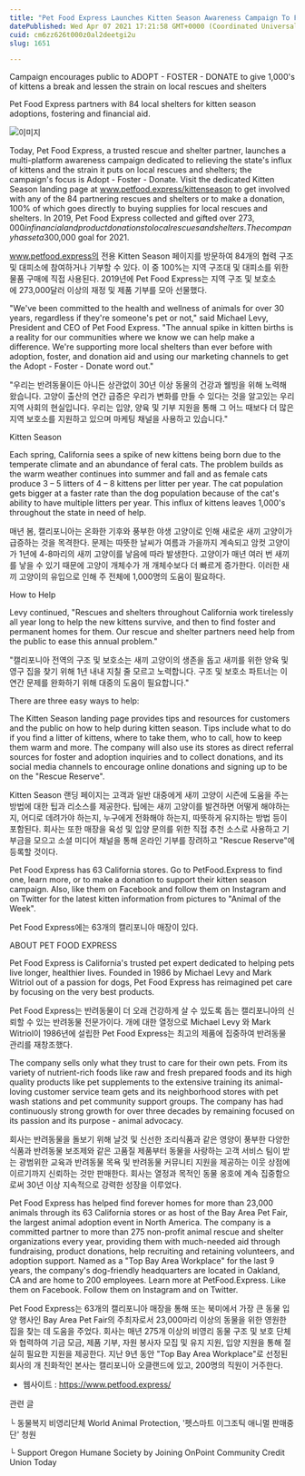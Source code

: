 ```yaml
---
title: "Pet Food Express Launches Kitten Season Awareness Campaign To Find Forever Homes For Californias Influx Of Kittens"
datePublished: Wed Apr 07 2021 17:21:58 GMT+0000 (Coordinated Universal Time)
cuid: cm6zz626t000z0al2deetgi2u
slug: 1651

---
```



Campaign encourages public to ADOPT - FOSTER - DONATE to give 1,000's of kittens a break and lessen the strain on local rescues and shelters

Pet Food Express partners with 84 local shelters for kitten season adoptions, fostering and financial aid.

![이미지](https://cdn.hashnode.com/res/hashnode/image/upload/v1739247687979/cf5db09d-99dc-433a-89f8-673095ac76d7.jpeg)

Today, Pet Food Express, a trusted rescue and shelter partner, launches a multi-platform awareness campaign dedicated to relieving the state's influx of kittens and the strain it puts on local rescues and shelters; the campaign's focus is Adopt - Foster - Donate. Visit the dedicated Kitten Season landing page at www.petfood.express/kittenseason to get involved with any of the 84 partnering rescues and shelters or to make a donation, 100% of which goes directly to buying supplies for local rescues and shelters. In 2019, Pet Food Express collected and gifted over $273,000 in financial and product donations to local rescues and shelters. The company has set a $300,000 goal for 2021.

www.petfood.express의 전용 Kitten Season 페이지를 방문하여 84개의 협력 구조 및 대피소에 참여하거나 기부할 수 있다. 이 중 100%는 지역 구조대 및 대피소를 위한 물품 구매에 직접 사용된다. 2019년에 Pet Food Express는 지역 구조 및 보호소에 273,000달러 이상의 재정 및 제품 기부를 모아 선물했다.

"We've been committed to the health and wellness of animals for over 30 years, regardless if they're someone's pet or not," said Michael Levy, President and CEO of Pet Food Express. "The annual spike in kitten births is a reality for our communities where we know we can help make a difference. We're supporting more local shelters than ever before with adoption, foster, and donation aid and using our marketing channels to get the Adopt - Foster - Donate word out."

"우리는 반려동물이든 아니든 상관없이 30년 이상 동물의 건강과 웰빙을 위해 노력해 왔습니다. 고양이 출산의 연간 급증은 우리가 변화를 만들 수 있다는 것을 알고있는 우리 지역 사회의 현실입니다. 우리는 입양, 양육 및 기부 지원을 통해 그 어느 때보다 더 많은 지역 보호소를 지원하고 있으며 마케팅 채널을 사용하고 있습니다."

Kitten Season

Each spring, California sees a spike of new kittens being born due to the temperate climate and an abundance of feral cats. The problem builds as the warm weather continues into summer and fall and as female cats produce 3 – 5 litters of 4 – 8 kittens per litter per year. The cat population gets bigger at a faster rate than the dog population because of the cat's ability to have multiple litters per year. This influx of kittens leaves 1,000's throughout the state in need of help.

매년 봄, 캘리포니아는 온화한 기후와 풍부한 야생 고양이로 인해 새로운 새끼 고양이가 급증하는 것을 목격한다. 문제는 따뜻한 날씨가 여름과 가을까지 계속되고 암컷 고양이가 1년에 4-8마리의 새끼 고양이를 낳음에 따라 발생한다. 고양이가 매년 여러 번 새끼를 낳을 수 있기 때문에 고양이 개체수가 개 개체수보다 더 빠르게 증가한다. 이러한 새끼 고양이의 유입으로 인해 주 전체에 1,000명의 도움이 필요하다.

How to Help

Levy continued, "Rescues and shelters throughout California work tirelessly all year long to help the new kittens survive, and then to find foster and permanent homes for them. Our rescue and shelter partners need help from the public to ease this annual problem."

"캘리포니아 전역의 구조 및 보호소는 새끼 고양이의 생존을 돕고 새끼를 위한 양육 및 영구 집을 찾기 위해 1년 내내 지칠 줄 모르고 노력합니다. 구조 및 보호소 파트너는 이 연간 문제를 완화하기 위해 대중의 도움이 필요합니다."

There are three easy ways to help:

The Kitten Season landing page provides tips and resources for customers and the public on how to help during kitten season. Tips include what to do if you find a litter of kittens, where to take them, who to call, how to keep them warm and more. The company will also use its stores as direct referral sources for foster and adoption inquiries and to collect donations, and its social media channels to encourage online donations and signing up to be on the "Rescue Reserve".

Kitten Season 랜딩 페이지는 고객과 일반 대중에게 새끼 고양이 시즌에 도움을 주는 방법에 대한 팁과 리소스를 제공한다. 팁에는 새끼 고양이를 발견하면 어떻게 해야하는지, 어디로 데려가야 하는지, 누구에게 전화해야 하는지, 따뜻하게 유지하는 방법 등이 포함된다. 회사는 또한 매장을 육성 및 입양 문의를 위한 직접 추천 소스로 사용하고 기부금을 모으고 소셜 미디어 채널을 통해 온라인 기부를 장려하고 "Rescue Reserve"에 등록할 것이다.

Pet Food Express has 63 California stores. Go to PetFood.Express to find one, learn more, or to make a donation to support their kitten season campaign. Also, like them on Facebook and follow them on Instagram and on Twitter for the latest kitten information from pictures to "Animal of the Week".

Pet Food Express에는 63개의 캘리포니아 매장이 있다.

ABOUT PET FOOD EXPRESS

Pet Food Express is California's trusted pet expert dedicated to helping pets live longer, healthier lives. Founded in 1986 by Michael Levy and Mark Witriol out of a passion for dogs, Pet Food Express has reimagined pet care by focusing on the very best products.

Pet Food Express는 반려동물이 더 오래 건강하게 살 수 있도록 돕는 캘리포니아의 신뢰할 수 있는 반려동물 전문가이다. 개에 대한 열정으로 Michael Levy 와 Mark Witriol이 1986년에 설립한 Pet Food Express는 최고의 제품에 집중하여 반려동물 관리를 재창조했다.

The company sells only what they trust to care for their own pets. From its variety of nutrient-rich foods like raw and fresh prepared foods and its high quality products like pet supplements to the extensive training its animal-loving customer service team gets and its neighborhood stores with pet wash stations and pet community support groups. The company has had continuously strong growth for over three decades by remaining focused on its passion and its purpose - animal advocacy.

회사는 반려동물을 돌보기 위해 날것 및 신선한 조리식품과 같은 영양이 풍부한 다양한 식품과 반려동물 보조제와 같은 고품질 제품부터 동물을 사랑하는 고객 서비스 팀이 받는 광범위한 교육과 반려동물 목욕 및 반려동물 커뮤니티 지원을 제공하는 이웃 상점에 이르기까지 신뢰하는 것만 판매한다. 회사는 열정과 목적인 동물 옹호에 계속 집중함으로써 30년 이상 지속적으로 강력한 성장을 이루었다.

Pet Food Express has helped find forever homes for more than 23,000 animals through its 63 California stores or as host of the Bay Area Pet Fair, the largest animal adoption event in North America. The company is a committed partner to more than 275 non-profit animal rescue and shelter organizations every year, providing them with much-needed aid through fundraising, product donations, help recruiting and retaining volunteers, and adoption support. Named as a "Top Bay Area Workplace" for the last 9 years, the company's dog-friendly headquarters are located in Oakland, CA and are home to 200 employees. Learn more at PetFood.Express. Like them on Facebook. Follow them on Instagram and on Twitter.

Pet Food Express는 63개의 캘리포니아 매장을 통해 또는 북미에서 가장 큰 동물 입양 행사인 Bay Area Pet Fair의 주최자로서 23,000마리 이상의 동물을 위한 영원한 집을 찾는 데 도움을 주었다. 회사는 매년 275개 이상의 비영리 동물 구조 및 보호 단체와 협력하여 기금 모금, 제품 기부, 자원 봉사자 모집 및 유지 지원, 입양 지원을 통해 절실히 필요한 지원을 제공한다. 지난 9년 동안 "Top Bay Area Workplace"로 선정된 회사의 개 친화적인 본사는 캘리포니아 오클랜드에 있고, 200명의 직원이 거주한다.

- 웹사이트 : https://www.petfood.express/

관련 글

└ 동물복지 비영리단체 World Animal Protection, '펫스마트 이그조틱 애니멀 판매중단' 청원

└ Support Oregon Humane Society by Joining OnPoint Community Credit Union Today
